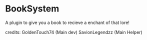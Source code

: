 # BookSystem
A plugin to give you a book to recieve a enchant of that lore!




credits:
GoldenTouch74 (Main dev)
SavionLegendzz (Main Helper)
